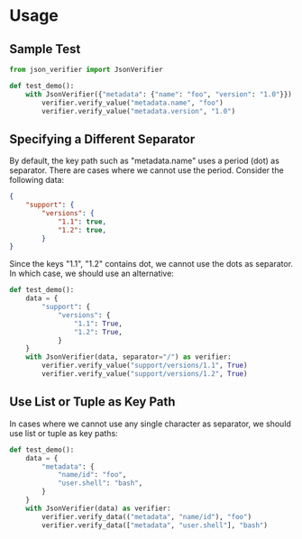 # Usage

## Sample Test


```python
from json_verifier import JsonVerifier

def test_demo():
    with JsonVerifier({"metadata": {"name": "foo", "version": "1.0"}}) as verifier:
        verifier.verify_value("metadata.name", "foo")
        verifier.verify_value("metadata.version", "1.0")
```

## Specifying a Different Separator

By default, the key path such as "metadata.name" uses a period (dot) as separator. There are cases where we cannot use the period. Consider the following data:

```json
{
    "support": {
        "versions": {
            "1.1": true,
            "1.2": true,
        }
}
```

Since the keys "1.1", "1.2" contains dot, we cannot use the dots as separator. In which case, we should use an alternative:

```python
def test_demo():
    data = {
        "support": {
            "versions": {
                "1.1": True,
                "1.2": True,
            }
    }
    with JsonVerifier(data, separator="/") as verifier:
        verifier.verify_value("support/versions/1.1", True)
        verifier.verify_value("support/versions/1.2", True)
```

## Use List or Tuple as Key Path

In cases where we cannot use any single character as separator, we should use list or tuple as key paths:

```python
def test_demo():
    data = {
        "metadata": {
            "name/id": "foo",
            "user.shell": "bash",
        }
    }
    with JsonVerifier(data) as verifier:
        verifier.verify_data(("metadata", "name/id"), "foo")
        verifier.verify_data(["metadata", "user.shell"], "bash")
```
